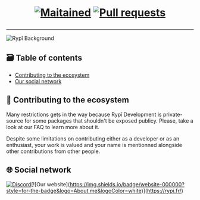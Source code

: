 <h1 align="center">

[![Maitained](https://img.shields.io/maintenance/yes/2024?style=for-the-badge)](https://github.com/rypi-dev)
[![Pull requests](https://img.shields.io/badge/PRs-welcome-brightgreen.svg?style=for-the-badge)](https://github.com/rypi-dev/.github/pulls)

</h1>

---

![Rypî Background](https://github.com/rypi-dev/.github/raw/branch/main/assets/Background.png)

<!-- explain what is rypi ? and what is rypi development -->

## 🗃️ Table of contents

- [Contributing to the ecosystem](#🤝-contributions)
- [Our social network](#🌐-our-social-network)

## 🤝 Contributing to the ecosystem

Many restrictions gets in the way because Rypî Development is private-source for some packages that shouldn't be exposed publicy. Please, take a look at our FAQ to learn more about it.

Despite some limitations on contributing either as a developer or as an enthusiast, your work is valued and your name is mentionned alongside other contributions from other people.

<!-- Setup either a iCLA/CLA license and show the developer the process of signin in -->
<!-- Contributor registration, formally -->

## 🌐 Social network

[![Discord](https://img.shields.io/badge/Discord-5865F2?style=for-the-badge&logo=discord&logoColor=white)]([https://discord.gg/hBvT7k9uWK](https://discord.gg/uQnNHfHFHH))[![Our website](https://img.shields.io/badge/website-000000?style=for-the-badge&logo=About.me&logoColor=white)](https://rypi.fr/)
